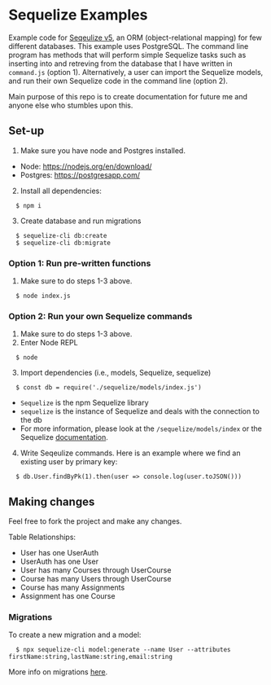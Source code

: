 # Sequelize Examples
Example code for [Seqeulize v5](https://sequelize.org), an ORM (object-relational mapping) for few different databases. This example uses PostgreSQL. The command line program has methods that will perform simple Sequelize tasks such as inserting into and retreving from the database that I have written in `command.js` (option 1). Alternatively, a user can import the Sequelize models, and run their own Sequelize code in the command line (option 2).

 Main purpose of this repo is to create documentation for future me and anyone else who stumbles upon this. 

## Set-up
1. Make sure you have node and Postgres installed.
  - Node: https://nodejs.org/en/download/
  - Postgres: https://postgresapp.com/
2. Install all dependencies:
```
  $ npm i
```
3. Create database and run migrations
```
  $ sequelize-cli db:create
  $ sequelize-cli db:migrate
```

### Option 1: Run pre-written functions
1. Make sure to do steps 1-3 above.
```
  $ node index.js
```

### Option 2: Run your own Sequelize commands
1. Make sure to do steps 1-3 above.
2. Enter Node REPL
```
  $ node
```
3. Import dependencies (i.e., models, Sequelize, sequelize)
```
  $ const db = require('./sequelize/models/index.js')
```
  - `Sequelize` is the npm Sequelize library
  - `sequelize` is the instance of Sequelize and deals with the connection to the db
  - For more information, please look at the `/sequelize/models/index` or the Sequelize [documentation](https://sequelize.org/).

4. Write Seqeulize commands. Here is an example where we find an existing user by primary key:
```
  $ db.User.findByPk(1).then(user => console.log(user.toJSON()))
```

## Making changes
Feel free to fork the project and make any changes.

Table Relationships:
- User has one UserAuth
- UserAuth has one User
- User has many Courses through UserCourse
- Course has many Users through UserCourse
- Course has many Assignments
- Assignment has one Course

### Migrations
To create a new migration and a model:
```
  $ npx sequelize-cli model:generate --name User --attributes firstName:string,lastName:string,email:string
```

More info on migrations [here](https://sequelize.org/master/manual/migrations.html).


